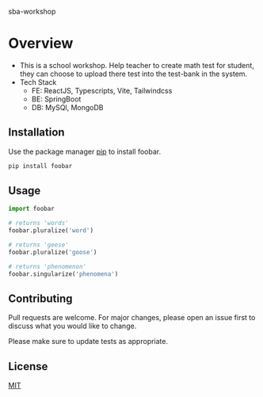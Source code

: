 sba-workshop
# Overview

- This is a school workshop. Help teacher to create math test for student, they can choose to upload there test into the test-bank in the system. 
- Tech Stack
  - FE: ReactJS, Typescripts, Vite, Tailwindcss
  - BE: SpringBoot
  - DB: MySQl, MongoDB

## Installation

Use the package manager [pip](https://pip.pypa.io/en/stable/) to install foobar.

```bash
pip install foobar
```

## Usage

```python
import foobar

# returns 'words'
foobar.pluralize('word')

# returns 'geese'
foobar.pluralize('goose')

# returns 'phenomenon'
foobar.singularize('phenomena')
```

## Contributing

Pull requests are welcome. For major changes, please open an issue first
to discuss what you would like to change.

Please make sure to update tests as appropriate.

## License

[MIT](https://choosealicense.com/licenses/mit/)
